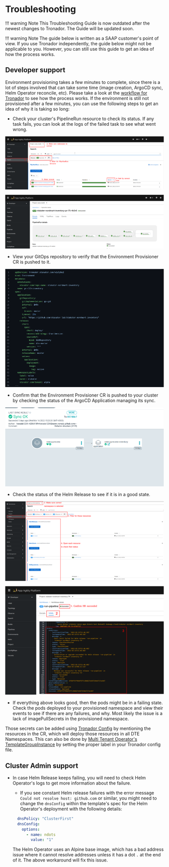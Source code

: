 # Troubleshooting

!!! warning Note
    This Troubleshooting Guide is now outdated after the newest changes to Tronador. The Guide will be updated soon.

!!! warning Note
    The guide below is written as a SAAP customer's point of view. If you use Tronador independently, the guide below might not be applicable to you. However, you can still use this guide to get an idea of how the process works.

## Developer support

Environment provisioning takes a few minutes to complete, since there is a lot of steps involved that can take some time (image creation, ArgoCD sync, Helm Operator reconcile, etc). Please take a look at the [workflow for Tronador](./workflow.md) to see how the process works. If the environment is still not provisioned after a few minutes, you can use the following steps to get an idea of why it is taking so long:

* Check your cluster's PipelineRun resource to check its status. If any task fails, you can look at the logs of the failed task to see what went wrong.

![Pipeline guide](./images/pipeline-ts.png)

![A successful pipeline run](./images/pipeline-success.png)

* View your GitOps repository to verify that the Environment Provisioner CR is pushed to it.

![Environment Provisioner pushed](./images/gitops.png)

* Confirm that the Environment Provisioner CR is pushed to your cluster by checking the status of the ArgoCD Application managing its sync.

![Relevant ArgoCD Application synced](./images/argocd.png)

* Check the status of the Helm Release to see if it is in a good state.

![Verify that HR is created](./images/hr-ts.png)

![Check status](./images/hr-status-ts.png)

* If everything above looks good, then the pods might be in a failing state. Check the pods deployed to your provisioned namespace and view their events to see if there are any failures, and why. Most likely the issue is a lack of imagePullSecrets in the provisioned namespace.

Those secrets can be added using [Tronador Config](./tronador_config.md) by mentioning the resources in the CR, which will deploy those resources in all DTE Namespaces.
This can also be done by [Multi Tenant Operator's](https://docs.stakater.com/mto/main/index.html) [TemplateGroupInstance](https://docs.stakater.com/mto/main/customresources.html#5-templategroupinstance) by setting the proper label in your Tronador config file.

## Cluster Admin support

* In case Helm Release keeps failing, you will need to check Helm Operator's logs to get more information about the failure.
    * If you see constant Helm release failures with the error message `Could not resolve host: github.com` or similar, you might need to change the `dnsConfig` within the template's spec for the Helm Operator's deployment with the following details:

    ```yaml
      dnsPolicy: "ClusterFirst"
      dnsConfig:
        options:
          - name: ndots
            value: "1"
    ```

    The Helm Operator uses an Alpine base image, which has a bad address issue where it cannot resolve addresses unless it has a dot `.` at the end of it. The above workaround will fix this issue.
